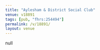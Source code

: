 ```yaml
---
title: "Aylesham & District Social Club"
venue: v18891
tags: [pub, "fhrs:254494"]
permalink: /v/18891/
layout: venue
---
```

null